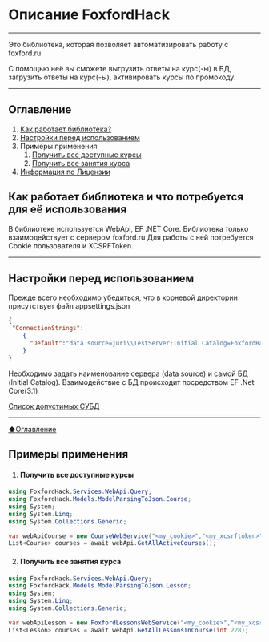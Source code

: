 # Описание FoxfordHack
____
Это библиотека, которая позволяет автоматизировать работу с foxford.ru 

С помощью неё вы сможете выгрузить ответы на курс(-ы) в БД, загрузить ответы на курс(-ы), активировать курсы по промокоду.
____
## Оглавление

1. [Как работает библиотека?](#Как-работает-библиотека-и-что-потребуется-для-её-использования)
2. [Настройки перед использованием](#Настройки-перед-использованием)
3. Примеры применения
   1. [Получить все доступные курсы](#Получить-все-доступные-курсы)
   2. [Получить все занятия курса](#Получить-все-занятия-курса)
4. [Информация по Лицензии](https://github.com/bezlla/FoxfordHack/blob/master/LICENSE)

## Как работает библиотека и что потребуется для её использования

В библиотеке используется WebApi, EF .NET Core. Библиотека только взаимодействует с сервером foxford.ru 
Для работы с ней потребуется Cookie пользователя и XCSRFToken.
____
## Настройки перед использованием

Прежде всего необходимо убедиться, что в корневой директории присутствует файл appsettings.json
```json
{
 "ConnectionStrings":
	{	
	  "Default":"data source=juri\\TestServer;Initial Catalog=FoxfordHack_8;Integrated Security=True;"
	}
}
```
Необходимо задать наименование сервера (data source) и самой БД (Initial Catalog).
Взаимодействие с БД происходит посредством EF .Net Core(3.1) 

[Список допустимых СУБД](https://docs.microsoft.com/ru-ru/ef/core/providers/?tabs=dotnet-core-cli)
____
[:arrow_up:Оглавление](#Оглавление)
## Примеры применения
  1. #### Получить все доступные курсы
```C#
using FoxfordHack.Services.WebApi.Query;
using FoxfordHack.Models.ModelParsingToJson.Course;
using System;
using System.Linq;
using System.Collections.Generic;

var webApiCourse = new CourseWebService("<my_cookie>","<my_xcsrftoken>");
List<Course> courses = await webApi.GetAllActiveCourses();
```
  2. #### Получить все занятия курса
```C#
using FoxfordHack.Services.WebApi.Query;
using FoxfordHack.Models.ModelParsingToJson.Lesson;
using System;
using System.Linq;
using System.Collections.Generic;

var webApiLesson = new FoxfordLessonsWebService("<my_cookie>","<my_xcsrftoken>");
List<Lesson> courses = await webApi.GetAllLessonsInCourse(int 228);
```

